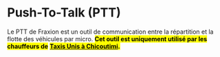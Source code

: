 # Push-To-Talk (PTT)

Le PTT de Fraxion est un outil de communication entre la répartition et la flotte des véhicules par micro. <mark style="background-color:yellow;">**Cet outil est uniquement utilisé par les chauffeurs de**</mark> [<mark style="background-color:yellow;">**Taxis Unis à Chicoutimi**</mark>](../../10.-coop-taxi-unis.md)<mark style="background-color:yellow;">**.**</mark>
